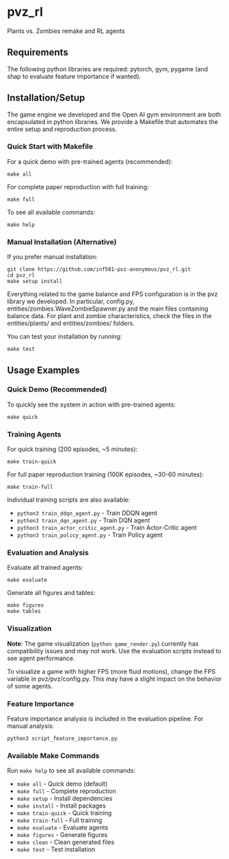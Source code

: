 # pvz_rl
Plants vs. Zombies remake and RL agents

## Requirements

The following python libraries are required: pytorch, gym, pygame (and shap to evaluate feature importance if wanted).

## Installation/Setup

The game engine we developed and the Open AI gym environment are both encapsulated in python libraries.
We provide a Makefile that automates the entire setup and reproduction process.

### Quick Start with Makefile

For a quick demo with pre-trained agents (recommended):
```
make all
```

For complete paper reproduction with full training:
```
make full
```

To see all available commands:
```
make help
```

### Manual Installation (Alternative)

If you prefer manual installation:

```
git clone https://github.com/inf581-pvz-anonymous/pvz_rl.git
cd pvz_rl
make setup install
```

Everything related to the game balance and FPS configuration is in the pvz library we developed. In particular, config.py, entities/zombies.WaveZombieSpawner.py and the main files containing balance data. For plant and zombie characteristics, check the files in the entities/plants/ and entities/zombies/ folders.

You can test your installation by running:
```
make test
```

## Usage Examples

### Quick Demo (Recommended)

To quickly see the system in action with pre-trained agents:
```
make quick
```

### Training Agents

For quick training (200 episodes, ~5 minutes):
```
make train-quick
```

For full paper reproduction training (100K episodes, ~30-60 minutes):
```
make train-full
```

Individual training scripts are also available:
- `python3 train_ddqn_agent.py` - Train DDQN agent
- `python3 train_dqn_agent.py` - Train DQN agent
- `python3 train_actor_critic_agent.py` - Train Actor-Critic agent
- `python3 train_policy_agent.py` - Train Policy agent

### Evaluation and Analysis

Evaluate all trained agents:
```
make evaluate
```

Generate all figures and tables:
```
make figures
make tables
```

### Visualization

**Note**: The game visualization (`python game_render.py`) currently has compatibility issues and may not work. Use the evaluation scripts instead to see agent performance.

To visualize a game with higher FPS (more fluid motions), change the FPS variable in pvz/pvz/config.py. This may have a slight impact on the behavior of some agents.

### Feature Importance

Feature importance analysis is included in the evaluation pipeline. For manual analysis:
```
python3 script_feature_importance.py
```

### Available Make Commands

Run `make help` to see all available commands:
- `make all` - Quick demo (default)
- `make full` - Complete reproduction
- `make setup` - Install dependencies
- `make install` - Install packages
- `make train-quick` - Quick training
- `make train-full` - Full training
- `make evaluate` - Evaluate agents
- `make figures` - Generate figures
- `make clean` - Clean generated files
- `make test` - Test installation
